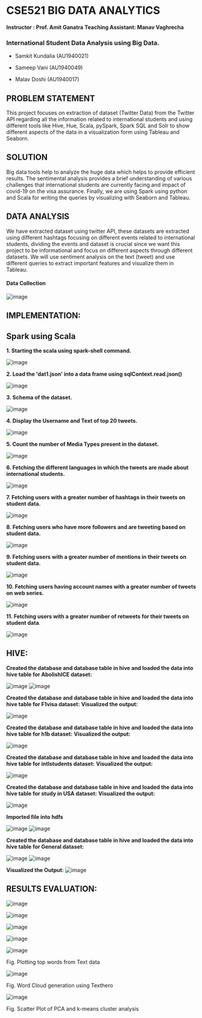 
# CSE521 BIG DATA ANALYTICS

**Instructor : Prof. Amit Ganatra**
**Teaching Assistant: Manav Vaghrecha**


### International Student Data Analysis using Big Data.

- Samkit Kundalia (AU1940021)

- Sameep Vani (AU1940049)

- Malav Doshi (AU1940017)

##  PROBLEM STATEMENT 
This project focuses on extraction of dataset (Twitter Data) from the Twitter API regarding all the information related to international students and using different tools like Hive, Hue, Scala, pySpark, Spark SQL and Solr to show different aspects of the data in a visualization form using Tableau and Seaborn.

## SOLUTION
Big data tools help to analyze the huge data which helps to provide efficient results. The sentimental analysis provides a brief understanding of various challenges that international students are currently facing and impact of covid-19 on the visa assurance. Finally, we are using Spark using python and Scala for writing the queries by visualizing with Seaborn and Tableau.

## DATA ANALYSIS
We have extracted dataset using twitter API, these datasets are extracted using different hashtags focusing on different events related to international students, dividing the events and dataset is crucial since we want this project to be informational and focus on different aspects through different datasets. We will use sentiment analysis on the text (tweet) and use different queries to extract important features and visualize them in Tableau.

#### Data Collection

![image](https://user-images.githubusercontent.com/78001524/117752544-95dad480-b1dc-11eb-97c9-8072ac64d9e7.png)

## IMPLEMENTATION:
## Spark using Scala


**1. Starting the scala using spark-shell command.**

![image](https://user-images.githubusercontent.com/78001524/117360257-2bddca80-ae7e-11eb-87f5-9768655ebab6.png)

**2. Load the 'dat1.json' into a  data frame using sqlContext.read.json()**

![image](https://user-images.githubusercontent.com/78001524/117360378-562f8800-ae7e-11eb-89f6-f6fd366c76b1.png)

**3. Schema of the dataset.**

![image](https://user-images.githubusercontent.com/78001524/117360818-d9e97480-ae7e-11eb-88c3-eb3c7d3b6a44.png)

**4. Display the Username and Text of top 20 tweets.**

![image](https://user-images.githubusercontent.com/78001524/117361618-e15d4d80-ae7f-11eb-88db-74f5a08afe17.png)

**5. Count the number of Media Types present in the dataset.**

![image](https://user-images.githubusercontent.com/78001524/117365899-9e05dd80-ae85-11eb-809e-1f1b79365487.png)

**6. Fetching the different languages in which the tweets are made about international students.**

![image](https://user-images.githubusercontent.com/78004048/117381384-918f7e00-aea1-11eb-99c4-4efface7a84f.png)

**7. Fetching users with a greater number of hashtags in their tweets on student data.**

![image](https://user-images.githubusercontent.com/78004048/117386048-cf919f80-aeab-11eb-8527-f4cd7a0e9311.png)

**8. Fetching users who have more followers and are tweeting based on student data.**

![image](https://user-images.githubusercontent.com/78004048/117383124-a110c600-aea5-11eb-8d15-641763382fbc.png)

**9. Fetching users with a greater number of mentions in their tweets on student data.**

![image](https://user-images.githubusercontent.com/78004048/117386084-de785200-aeab-11eb-892a-5cc10a8ed1ab.png)

**10. Fetching users having account names with a greater number of tweets on web series.**

![image](https://user-images.githubusercontent.com/78004048/117385130-0ff01e00-aeaa-11eb-9ec2-2828a5591f42.png)

**11. Fetching users with a greater number of retweets for their tweets on student data**.

![image](https://user-images.githubusercontent.com/78004048/117385526-eedbfd00-aeaa-11eb-8e43-9a4a437b05e9.png)

## HIVE:

**Created the database and database table in hive and loaded the data into hive table for AbolishICE dataset:**

![image](https://user-images.githubusercontent.com/78001524/117753860-d2a7cb00-b1de-11eb-916f-63023ea5b999.png)
![image](https://user-images.githubusercontent.com/78001524/117753864-d50a2500-b1de-11eb-987a-e36760404a82.png)

**Created the database and database table in hive and loaded the data into hive table for F1visa dataset:**
**Visualized the output:**
 
![image](https://user-images.githubusercontent.com/78001524/117753868-d9364280-b1de-11eb-91a9-ca06930b395a.png)

**Created the database and database table in hive and loaded the data into hive table for h1b dataset:**
**Visualized the output:**

![image](https://user-images.githubusercontent.com/78001524/117753876-dfc4ba00-b1de-11eb-8316-806a41b708ec.png)


**Created the database and database table in hive and loaded the data into hive table for intlstudents dataset:**
**Visualized the output:**

![image](https://user-images.githubusercontent.com/78001524/117753886-e4896e00-b1de-11eb-938f-c50d8490f6ac.png)


**Created the database and database table in hive and loaded the data into hive table for study in USA dataset:**
**Visualized the output:**

![image](https://user-images.githubusercontent.com/78001524/117753893-e8b58b80-b1de-11eb-9855-0e00c3785713.png)


**Imported file into hdfs**

![image](https://user-images.githubusercontent.com/78001524/117753900-ec491280-b1de-11eb-90ae-58d436106f24.png)
![image](https://user-images.githubusercontent.com/78001524/117753906-efdc9980-b1de-11eb-83f2-2784e1cb2a93.png)

**Created the database and database table in hive and loaded the data into hive table for General dataset:**

![image](https://user-images.githubusercontent.com/78001524/117753942-fc60f200-b1de-11eb-9409-68969c160e02.png)
![image](https://user-images.githubusercontent.com/78001524/117753952-ff5be280-b1de-11eb-8319-f31748909e19.png)

**Visualized the Output:**
![image](https://user-images.githubusercontent.com/78001524/117753963-02ef6980-b1df-11eb-8fe3-eaca74514032.png)

## RESULTS EVALUATION:

![image](https://user-images.githubusercontent.com/78001524/117753738-9bd1b500-b1de-11eb-8c23-649d6091ceae.png)



![image](https://user-images.githubusercontent.com/78001524/117753743-9ffdd280-b1de-11eb-8223-913fee39f2f4.png)



![image](https://user-images.githubusercontent.com/78001524/117753753-a429f000-b1de-11eb-82d5-e551dc149010.png)



![image](https://user-images.githubusercontent.com/78001524/117753763-a8560d80-b1de-11eb-8171-4aeae086d133.png)



![image](https://user-images.githubusercontent.com/78001524/117753773-ac822b00-b1de-11eb-9837-3679b19c300f.png)

Fig. Plotting top words from Text data


![image](https://user-images.githubusercontent.com/78001524/117753802-b9068380-b1de-11eb-8887-2dcd4e6e5633.png)

Fig. Word Cloud generation using Texthero


![image](https://user-images.githubusercontent.com/78001524/117753825-bf94fb00-b1de-11eb-9aee-fcdef97508e3.png)

Fig. Scatter Plot of PCA and k-means cluster analysis